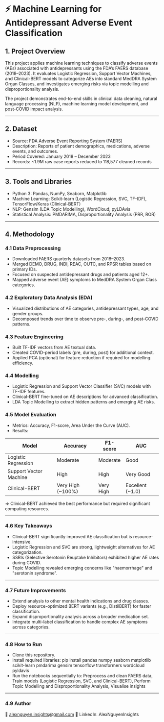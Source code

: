 # ⚡ Machine Learning for Antidepressant Adverse Event Classification

## 1. Project Overview
This project applies machine learning techniques to classify adverse events (AEs) associated with antidepressants using the FDA’s FAERS database (2018–2023). It evaluates Logistic Regression, Support Vector Machines, and Clinical-BERT models to categorize AEs into standard MedDRA System Organ Classes, and investigates emerging risks via topic modelling and disproportionality analysis.

The project demonstrates end-to-end skills in clinical data cleaning, natural language processing (NLP), machine learning model development, and post-COVID impact analysis.

---

## 2. Dataset
* Source: FDA Adverse Event Reporting System (FAERS)
* Description: Reports of patient demographics, medications, adverse events, and outcomes.
* Period Covered: January 2018 – December 2023
* Records: ~1.9M raw case reports reduced to 118,577 cleaned records

---

## 3. Tools and Libraries
* Python 3: Pandas, NumPy, Seaborn, Matplotlib
* Machine Learning: Scikit-learn (Logistic Regression, SVC, TF-IDF), TensorFlow/Keras (Clinical-BERT)
* NLP: Gensim (LDA Topic Modelling), WordCloud, pyLDAvis
* Statistical Analysis: PMDARIMA, Disproportionality Analysis (PRR, ROR)

---

## 4. Methodology

### 4.1 Data Preprocessing
* Downloaded FAERS quarterly datasets from 2018–2023.
* Merged DEMO, DRUG, INDI, REAC, OUTC, and RPSR tables based on primary IDs.
* Focused on suspected antidepressant drugs and patients aged 12+.
* Mapped adverse event (AE) symptoms to MedDRA System Organ Class categories.

### 4.2 Exploratory Data Analysis (EDA)
* Visualized distributions of AE categories, antidepressant types, age, and gender groups.
* Decomposed trends over time to observe pre-, during-, and post-COVID patterns.

### 4.3 Feature Engineering
* Built TF-IDF vectors from AE textual data.
* Created COVID-period labels (pre, during, post) for additional context.
* Applied PCA (optional) for feature reduction if required for modelling efficiency.

### 4.4 Modelling
* Logistic Regression and Support Vector Classifier (SVC) models with TF-IDF features.
* Clinical-BERT fine-tuned on AE descriptions for advanced classification.
* LDA Topic Modelling to extract hidden patterns and emerging AE risks.

### 4.5 Model Evaluation
* Metrics: Accuracy, F1-score, Area Under the Curve (AUC).
* Results:

| Model                 | Accuracy | F1-score | AUC         |
|------------------------|----------|----------|-------------|
| Logistic Regression    | Moderate | Moderate | Good        |
| Support Vector Machine | High     | High     | Very Good   |
| Clinical-BERT          | Very High (~100%) | Very High | Excellent (~1.0) |

=> Clinical-BERT achieved the best performance but required significant computing resources.

---

### 4.6 Key Takeaways
* Clinical-BERT significantly improved AE classification but is resource-intensive.
* Logistic Regression and SVC are strong, lightweight alternatives for AE categorization.
* SSRIs (Selective Serotonin Reuptake Inhibitors) exhibited higher AE rates during COVID.
* Topic Modelling revealed emerging concerns like "haemorrhage" and "serotonin syndrome".

---

### 4.7 Future Improvements
* Extend analysis to other mental health indications and drug classes.
* Deploy resource-optimized BERT variants (e.g., DistilBERT) for faster classification.
* Expand disproportionality analysis across a broader medication set.
* Integrate multi-label classification to handle complex AE symptoms across categories.

---

### 4.8 How to Run
* Clone this repository.
* Install required libraries: pip install pandas numpy seaborn matplotlib scikit-learn pmdarima gensim tensorflow transformers wordcloud pyldavis
* Run the notebooks sequentially to: Preprocess and clean FAERS data, Train models (Logistic Regression, SVC, and Clinical-BERT), Perform Topic Modelling and Disproportionality Analysis, Visualise insights

---

### 4.9 Author
📧 alexnguyen.insights@gmail.com
🔗 LinkedIn: AlexNguyenInsights

